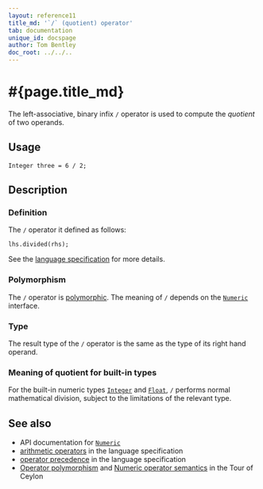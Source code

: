 ```yaml
---
layout: reference11
title_md: '`/` (quotient) operator'
tab: documentation
unique_id: docspage
author: Tom Bentley
doc_root: ../../..
---
```


# #{page.title_md}

The left-associative, binary infix `/` operator is used to compute the *quotient* of 
two operands.

## Usage 

<!-- try: -->
    Integer three = 6 / 2;

## Description

### Definition

The `/` operator it defined as follows:

<!-- check:none -->
<!-- try: -->
    lhs.divided(rhs);

See the [language specification](#{site.urls.spec_current}#arithmetic) for more details.

### Polymorphism

The `/` operator is [polymorphic](#{page.doc_root}/reference/operator/operator-polymorphism). 
The meaning of `/` depends on the 
[`Numeric`](#{site.urls.apidoc_current}/Numeric.type.html) interface.

### Type

The result type of the `/` operator is the same as the type of its right hand operand.

### Meaning of quotient for built-in types

For the built-in numeric types [`Integer`](#{site.urls.apidoc_current}/Integer.type.html) and
[`Float`](#{site.urls.apidoc_current}/Float.type.html),
`/` performs normal mathematical division, subject to the limitations
of the relevant type.


## See also

* API documentation for [`Numeric`](#{site.urls.apidoc_current}/Numeric.type.html)
* [arithmetic operators](#{site.urls.spec_current}#arithmetic) in the 
  language specification
* [operator precedence](#{site.urls.spec_current}#operatorprecedence) in the 
  language specification
* [Operator polymorphism](#{page.doc_root}/tour/language-module/#operator_polymorphism) 
  and 
  [Numeric operator semantics](#{page.doc_root}/tour/language-module/#numeric_operator_semantics) 
  in the Tour of Ceylon
